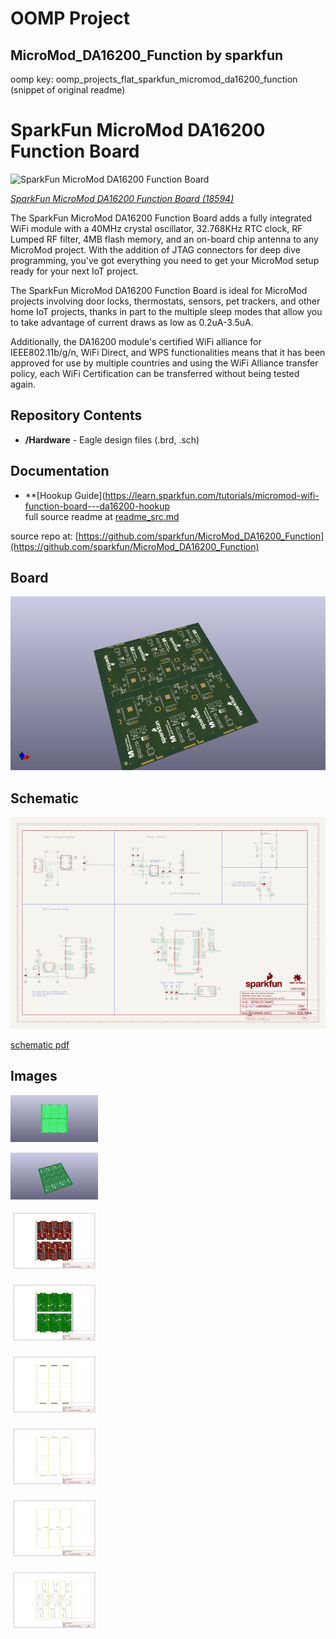 # OOMP Project  
## MicroMod_DA16200_Function  by sparkfun  
  
oomp key: oomp_projects_flat_sparkfun_micromod_da16200_function  
(snippet of original readme)  
  
SparkFun MicroMod DA16200 Function Board  
========================================  
  
![SparkFun MicroMod DA16200 Function Board](https://cdn.sparkfun.com/assets/parts/1/8/0/8/5/18594-MicroMod_DA16200_Function_Board-01.jpg)  
  
[*SparkFun MicroMod DA16200 Function Board (18594)*](https://www.sparkfun.com/products/18594)  
  
The SparkFun MicroMod DA16200 Function Board adds a fully integrated WiFi module with a 40MHz crystal oscillator, 32.768KHz RTC clock, RF Lumped RF filter, 4MB flash memory, and an on-board chip antenna to any MicroMod project. With the addition of JTAG connectors for deep dive programming, you've got everything you need to get your MicroMod setup ready for your next IoT project.   
  
The SparkFun MicroMod DA16200 Function Board is ideal for MicroMod projects involving door locks, thermostats, sensors, pet trackers, and other home IoT projects, thanks in part to the multiple sleep modes that allow you to take advantage of current draws as low as 0.2uA-3.5uA.  
  
Additionally, the DA16200 module's certified WiFi alliance for IEEE802.11b/g/n, WiFi Direct, and WPS functionalities means that it has been approved for use by multiple countries and using the WiFi Alliance transfer policy, each WiFi Certification can be transferred without being tested again.   
  
Repository Contents  
-------------------  
* **/Hardware** - Eagle design files (.brd, .sch)  
  
Documentation  
--------------  
* **[Hookup Guide](https://learn.sparkfun.com/tutorials/micromod-wifi-function-board---da16200-hookup  
  full source readme at [readme_src.md](readme_src.md)  
  
source repo at: [https://github.com/sparkfun/MicroMod_DA16200_Function](https://github.com/sparkfun/MicroMod_DA16200_Function)  
## Board  
  
[![working_3d.png](working_3d_600.png)](working_3d.png)  
## Schematic  
  
[![working_schematic.png](working_schematic_600.png)](working_schematic.png)  
  
[schematic pdf](working_schematic.pdf)  
## Images  
  
[![working_3D_bottom.png](working_3D_bottom_140.png)](working_3D_bottom.png)  
  
[![working_3D_top.png](working_3D_top_140.png)](working_3D_top.png)  
  
[![working_assembly_page_01.png](working_assembly_page_01_140.png)](working_assembly_page_01.png)  
  
[![working_assembly_page_02.png](working_assembly_page_02_140.png)](working_assembly_page_02.png)  
  
[![working_assembly_page_03.png](working_assembly_page_03_140.png)](working_assembly_page_03.png)  
  
[![working_assembly_page_04.png](working_assembly_page_04_140.png)](working_assembly_page_04.png)  
  
[![working_assembly_page_05.png](working_assembly_page_05_140.png)](working_assembly_page_05.png)  
  
[![working_assembly_page_06.png](working_assembly_page_06_140.png)](working_assembly_page_06.png)  
